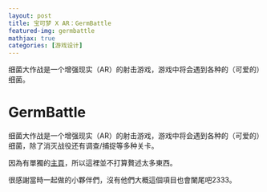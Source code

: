 ```yaml
---
layout: post
title: 宝可梦 X AR：GermBattle
featured-img: germbattle
mathjax: true
categories: [游戏设计]
---
```


细菌大作战是一个增强现实（AR）的射击游戏，游戏中将会遇到各种的（可爱的）细菌。

<!--more-->

# GermBattle

细菌大作战是一个增强现实（AR）的射击游戏，游戏中将会遇到各种的（可爱的）细菌，除了消灭战役还有调查/捕捉等多种关卡。

因為有單獨的[主頁](https://germbattle.github.io/design/design.html)，所以這裡並不打算贅述太多東西。

很感謝當時一起做的小夥伴們，沒有他們大概這個項目也會闌尾吧2333。
